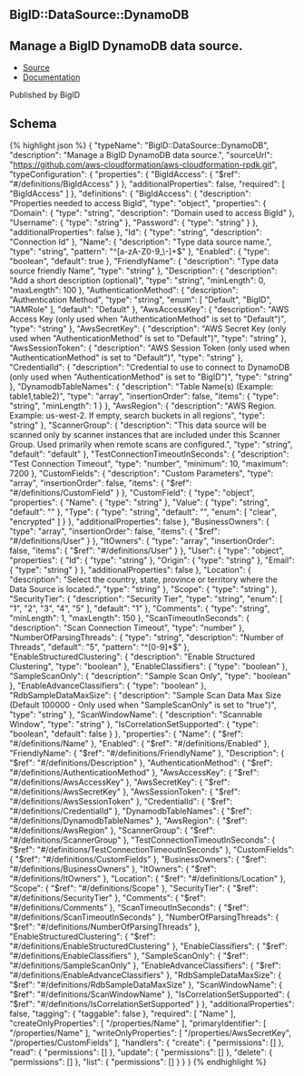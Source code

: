 
## BigID::DataSource::DynamoDB

## Manage a BigID DynamoDB data source.

- [Source](https:&#x2F;&#x2F;github.com&#x2F;aws-cloudformation&#x2F;aws-cloudformation-rpdk.git) 
- [Documentation]()

Published by BigID

## Schema
{% highlight json %}
{
    "typeName": "BigID::DataSource::DynamoDB",
    "description": "Manage a BigID DynamoDB data source.",
    "sourceUrl": "https://github.com/aws-cloudformation/aws-cloudformation-rpdk.git",
    "typeConfiguration": {
        "properties": {
            "BigIdAccess": {
                "$ref": "#/definitions/BigIdAccess"
            }
        },
        "additionalProperties": false,
        "required": [
            "BigIdAccess"
        ]
    },
    "definitions": {
        "BigIdAccess": {
            "description": "Properties needed to access BigId",
            "type": "object",
            "properties": {
                "Domain": {
                    "type": "string",
                    "description": "Domain used to access BigId"
                },
                "Username": {
                    "type": "string"
                },
                "Password": {
                    "type": "string"
                }
            },
            "additionalProperties": false
        },
        "Id": {
            "type": "string",
            "description": "Connection Id"
        },
        "Name": {
            "description": "Type data source name.",
            "type": "string",
            "pattern": "^[a-zA-Z0-9_\\-]+$"
        },
        "Enabled": {
            "type": "boolean",
            "default": true
        },
        "FriendlyName": {
            "description": "Type data source friendly Name",
            "type": "string"
        },
        "Description": {
            "description": "Add a short description (optional)",
            "type": "string",
            "minLength": 0,
            "maxLength": 100
        },
        "AuthenticationMethod": {
            "description": "Authentication Method",
            "type": "string",
            "enum": [
                "Default",
                "BigID",
                "IAMRole"
            ],
            "default": "Default"
        },
        "AwsAccessKey": {
            "description": "AWS Access Key (only used when \"AuthenticationMethod\" is set to \"Default\")",
            "type": "string"
        },
        "AwsSecretKey": {
            "description": "AWS Secret Key (only used when \"AuthenticationMethod\" is set to \"Default\")",
            "type": "string"
        },
        "AwsSessionToken": {
            "description": "AWS Session Token (only used when \"AuthenticationMethod\" is set to \"Default\")",
            "type": "string"
        },
        "CredentialId": {
            "description": "Credential to use to connect to DynamoDB (only used when \"AuthenticationMethod\" is set to \"BigID\")",
            "type": "string"
        },
        "DynamodbTableNames": {
            "description": "Table Name(s) (Example: table1,table2)",
            "type": "array",
            "insertionOrder": false,
            "items": {
                "type": "string",
                "minLength": 1
            }
        },
        "AwsRegion": {
            "description": "AWS Region. Example: us-west-2. If empty, search buckets in all regions",
            "type": "string"
        },
        "ScannerGroup": {
            "description": "This data source will be scanned only by scanner instances that are included under this Scanner Group. Used primarily when remote scans are configured.",
            "type": "string",
            "default": "default"
        },
        "TestConnectionTimeoutInSeconds": {
            "description": "Test Connection Timeout",
            "type": "number",
            "minimum": 10,
            "maximum": 7200
        },
        "CustomFields": {
            "description": "Custom Parameters",
            "type": "array",
            "insertionOrder": false,
            "items": {
                "$ref": "#/definitions/CustomField"
            }
        },
        "CustomField": {
            "type": "object",
            "properties": {
                "Name": {
                    "type": "string"
                },
                "Value": {
                    "type": "string",
                    "default": ""
                },
                "Type": {
                    "type": "string",
                    "default": "",
                    "enum": [
                        "clear",
                        "encrypted"
                    ]
                }
            },
            "additionalProperties": false
        },
        "BusinessOwners": {
            "type": "array",
            "insertionOrder": false,
            "items": {
                "$ref": "#/definitions/User"
            }
        },
        "ItOwners": {
            "type": "array",
            "insertionOrder": false,
            "items": {
                "$ref": "#/definitions/User"
            }
        },
        "User": {
            "type": "object",
            "properties": {
                "Id": {
                    "type": "string"
                },
                "Origin": {
                    "type": "string"
                },
                "Email": {
                    "type": "string"
                }
            },
            "additionalProperties": false
        },
        "Location": {
            "description": "Select the country, state, province or territory where the Data Source is located.",
            "type": "string"
        },
        "Scope": {
            "type": "string"
        },
        "SecurityTier": {
            "description": "Security Tier",
            "type": "string",
            "enum": [
                "1",
                "2",
                "3",
                "4",
                "5"
            ],
            "default": "1"
        },
        "Comments": {
            "type": "string",
            "minLength": 1,
            "maxLength": 150
        },
        "ScanTimeoutInSeconds": {
            "description": "Scan Connection Timeout",
            "type": "number"
        },
        "NumberOfParsingThreads": {
            "type": "string",
            "description": "Number of Threads",
            "default": "5",
            "pattern": "^[0-9]*$"
        },
        "EnableStructuredClustering": {
            "description": "Enable Structured Clustering",
            "type": "boolean"
        },
        "EnableClassifiers": {
            "type": "boolean"
        },
        "SampleScanOnly": {
            "description": "Sample Scan Only",
            "type": "boolean"
        },
        "EnableAdvanceClassifiers": {
            "type": "boolean"
        },
        "RdbSampleDataMaxSize": {
            "description": "Sample Scan Data Max Size (Default 100000 - Only used when \"SampleScanOnly\" is set to \"true\")",
            "type": "string"
        },
        "ScanWindowName": {
            "description": "Scannable Window",
            "type": "string"
        },
        "IsCorrelationSetSupported": {
            "type": "boolean",
            "default": false
        }
    },
    "properties": {
        "Name": {
            "$ref": "#/definitions/Name"
        },
        "Enabled": {
            "$ref": "#/definitions/Enabled"
        },
        "FriendlyName": {
            "$ref": "#/definitions/FriendlyName"
        },
        "Description": {
            "$ref": "#/definitions/Description"
        },
        "AuthenticationMethod": {
            "$ref": "#/definitions/AuthenticationMethod"
        },
        "AwsAccessKey": {
            "$ref": "#/definitions/AwsAccessKey"
        },
        "AwsSecretKey": {
            "$ref": "#/definitions/AwsSecretKey"
        },
        "AwsSessionToken": {
            "$ref": "#/definitions/AwsSessionToken"
        },
        "CredentialId": {
            "$ref": "#/definitions/CredentialId"
        },
        "DynamodbTableNames": {
            "$ref": "#/definitions/DynamodbTableNames"
        },
        "AwsRegion": {
            "$ref": "#/definitions/AwsRegion"
        },
        "ScannerGroup": {
            "$ref": "#/definitions/ScannerGroup"
        },
        "TestConnectionTimeoutInSeconds": {
            "$ref": "#/definitions/TestConnectionTimeoutInSeconds"
        },
        "CustomFields": {
            "$ref": "#/definitions/CustomFields"
        },
        "BusinessOwners": {
            "$ref": "#/definitions/BusinessOwners"
        },
        "ItOwners": {
            "$ref": "#/definitions/ItOwners"
        },
        "Location": {
            "$ref": "#/definitions/Location"
        },
        "Scope": {
            "$ref": "#/definitions/Scope"
        },
        "SecurityTier": {
            "$ref": "#/definitions/SecurityTier"
        },
        "Comments": {
            "$ref": "#/definitions/Comments"
        },
        "ScanTimeoutInSeconds": {
            "$ref": "#/definitions/ScanTimeoutInSeconds"
        },
        "NumberOfParsingThreads": {
            "$ref": "#/definitions/NumberOfParsingThreads"
        },
        "EnableStructuredClustering": {
            "$ref": "#/definitions/EnableStructuredClustering"
        },
        "EnableClassifiers": {
            "$ref": "#/definitions/EnableClassifiers"
        },
        "SampleScanOnly": {
            "$ref": "#/definitions/SampleScanOnly"
        },
        "EnableAdvanceClassifiers": {
            "$ref": "#/definitions/EnableAdvanceClassifiers"
        },
        "RdbSampleDataMaxSize": {
            "$ref": "#/definitions/RdbSampleDataMaxSize"
        },
        "ScanWindowName": {
            "$ref": "#/definitions/ScanWindowName"
        },
        "IsCorrelationSetSupported": {
            "$ref": "#/definitions/IsCorrelationSetSupported"
        }
    },
    "additionalProperties": false,
    "tagging": {
        "taggable": false
    },
    "required": [
        "Name"
    ],
    "createOnlyProperties": [
        "/properties/Name"
    ],
    "primaryIdentifier": [
        "/properties/Name"
    ],
    "writeOnlyProperties": [
        "/properties/AwsSecretKey",
        "/properties/CustomFields"
    ],
    "handlers": {
        "create": {
            "permissions": []
        },
        "read": {
            "permissions": []
        },
        "update": {
            "permissions": []
        },
        "delete": {
            "permissions": []
        },
        "list": {
            "permissions": []
        }
    }
}
{% endhighlight %}
